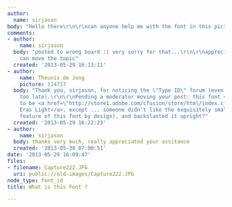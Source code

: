 ```yaml
---
author:
  name: sirjason
body: "Hello there\r\n\r\ncan anyone help me with the font in this picture ?\r\n\r\n[img:sites/default/files/old-images/Capture222_6151.JPG]"
comments:
- author:
    name: sirjason
  body: "posted to wrong board :( very sorry for that...\r\n\r\nappreciate if a mod
    can move the topic"
  created: '2013-05-29 16:13:11'
- author:
    name: Theunis de Jong
    picture: 114717
  body: "Thank you, sirjason, for noticing the \"Type ID\" forum (even if it's a bit
    too late).\r\n\r\nPending a moderator moving your post: this font <em>appears</em>
    to be <a href=\"http://store1.adobe.com/cfusion/store/html/index.cfm?store=OLS-US&event=displayFontPackage&code=1053\">ITC
    Eras Light</a>, except ... someone didn't like the exquisitely small slant (a
    feature of this font by design), and backslanted it upright?"
  created: '2013-05-29 16:22:23'
- author:
    name: sirjason
  body: thanks very much, really appreciated your assitance
  created: '2013-05-30 07:00:51'
date: '2013-05-29 16:09:47'
files:
- filename: Capture222.JPG
  uri: public://old-images/Capture222.JPG
node_type: font_id
title: What is this Font ?

---
```

